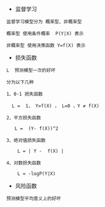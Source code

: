 * 监督学习

```
监督学习模型分为 概率型、非概率型

概率型 使用条件概率  P(Y|X) 表示

非概率型 使用决策函数 Y=f(X) 表示
```

* 损失函数

```
L  预测模型一次的好坏

分为以下几种

1、0-1 损失函数

  L =  1， Y=f(X) ， L=0 ，Y ≠ f(X)

2、平方损失函数

   L =  (Y- f(X))^2 

3、绝对值损失函数

    L = | Y -  f(X) |

4、对数损失函数

    L = -logP(Y|X)
```

* 风险函数

```
预测模型平均意义上的好坏
```



